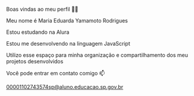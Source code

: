 Boas vindas ao meu perfil 💙💙

Meu nome é Maria Eduarda Yamamoto Rodrigues

Estou estudando na Alura

Estou me desenvolvendo na linguagem JavaScript

Utilizo esse espaço para minha organização e compartilhamento dos meu projetos desenvolvidos

Você pode entrar em contato comigo 📫

00001102743574sp@aluno.educacao.sp.gov.br
